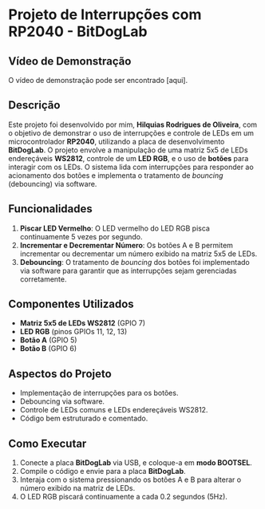 # Projeto de Interrupções com RP2040 - BitDogLab

## Vídeo de Demonstração

O vídeo de demonstração pode ser encontrado [aqui].

## Descrição

Este projeto foi desenvolvido por mim, **Hilquias Rodrigues de Oliveira**, com o objetivo de demonstrar o uso de interrupções e controle de LEDs em um microcontrolador **RP2040**, utilizando a placa de desenvolvimento **BitDogLab**. O projeto envolve a manipulação de uma matriz 5x5 de LEDs endereçáveis **WS2812**, controle de um **LED RGB**, e o uso de **botões** para interagir com os LEDs. O sistema lida com interrupções para responder ao acionamento dos botões e implementa o tratamento de *bouncing* (debouncing) via software.

## Funcionalidades

1. **Piscar LED Vermelho**: O LED vermelho do LED RGB pisca continuamente 5 vezes por segundo.
2. **Incrementar e Decrementar Número**: Os botões A e B permitem incrementar ou decrementar um número exibido na matriz 5x5 de LEDs.
3. **Debouncing**: O tratamento de *bouncing* dos botões foi implementado via software para garantir que as interrupções sejam gerenciadas corretamente.

## Componentes Utilizados

- **Matriz 5x5 de LEDs WS2812** (GPIO 7)
- **LED RGB** (pinos GPIOs 11, 12, 13)
- **Botão A** (GPIO 5)
- **Botão B** (GPIO 6)

## Aspectos do Projeto

- Implementação de interrupções para os botões.
- Debouncing via software.
- Controle de LEDs comuns e LEDs endereçáveis WS2812.
- Código bem estruturado e comentado.

## Como Executar

1. Conecte a placa **BitDogLab** via USB, e coloque-a em **modo BOOTSEL**.
2. Compile o código e envie para a placa **BitDogLab**.
3. Interaja com o sistema pressionando os botões A e B para alterar o número exibido na matriz de LEDs.
4. O LED RGB piscará continuamente a cada 0.2 segundos (5Hz).

